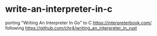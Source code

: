 # write-an-interpreter-in-c
porting "Writing An Interpreter In Go" to C https://interpreterbook.com/
following https://github.com/chr4/writing_an_interpreter_in_rust
